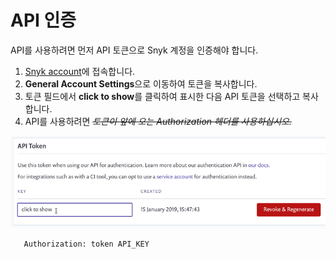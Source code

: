 # API 인증

API를 사용하려면 먼저 API 토큰으로 Snyk 계정을 인증해야 합니다.

1. [Snyk account](https://app.snyk.io/account)에 접속합니다.
2. **General Account Settings**으로 이동하여 토큰을 복사합니다.
3. 토큰 필드에서 **click to show**를 클릭하여 표시한 다음 API 토큰을 선택하고 복사합니다.
4. API를 사용하려면 ~~_토큰이 앞에 오는 Authorization 헤더를 사용하십시오._~~

![](<../../.gitbook/assets/image (4).png>)

```
   Authorization: token API_KEY
```
